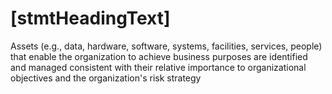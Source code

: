 # [stmtHeadingText]
Assets (e.g., data, hardware, software, systems, facilities, services, people) that enable the organization to achieve business purposes are identified and managed consistent with their relative importance to organizational objectives and the organization's risk strategy